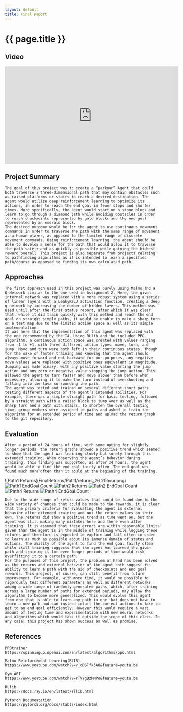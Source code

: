 ```yaml
---
layout: default
title: Final Report
---
```


# {{ page.title }}

## Video 
<iframe width="560" height="315" src="https://www.youtube.com/embed/KvLh1fjiynI" frameborder="0" allow="accelerometer; autoplay; clipboard-write; encrypted-media; gyroscope; picture-in-picture" allowfullscreen></iframe>


## Project Summary
	The goal of this project was to create a “parkour” Agent that could both traverse a three-dimensional path that may contain obstacles such as raised platforms or stairs to reach a desired destination. The agent would utilize deep reinforcement learning to optimize its actions, in order to reach the end goal in fewer steps and shorter times. More specifically, the agent would start on a stone block and learn to go through a diamond path while avoiding obstacles in order to reach checkpoints represented by gold blocks and the end goal represented by an emerald block.
	The desired outcome would be for the agent to use continuous movement commands in order to traverse the path with the same range of movement as a human player, as opposed to the limited range of discrete movement commands. Using reinforcement learning, the agent should be able to develop a sense for the path that would allow it to traverse the path safely and as quickly as possible while gaining the highest reward overall. This project is also separate from projects relating to pathfinding algorithms as it is intended to learn a specified path/course as opposed to finding its own calculated path.

## Approaches
	The first approach used in this project was purely using Malmo and a Q-Network similar to the one used in Assignment 2. Here, the given internal network was replaced with a more robust system using a series of linear layers with a LeakyReLU activation function, creating a deep q network by increasing the number of hidden layers. This method was used until after the first status report, after which it was clear that, while it did train quickly with this method and reach the end goal on straight simple paths, it would be unable to make a sharp turn on a test map due to the limited action space as well as its simple implementation.
	It was here that the implementation of this agent was replaced with the one recommended by the TA. Using RLlib and the included PPO algorithm, a continuous action space was created with values ranging from -1 to +1, with three different action types: move, turn, and jump. Move and turn were both left in their continuous states, though for the sake of faster training and knowing that the agent should always move forward and not backward for our purposes, any negative move values were replaced with positive ones equivalent in magnitude. Jumping was made binary, with any positive value starting the jump action and any zero or negative value stopping the jump action. This allowed the agent to turn faster and move slower than before when necessary, allowing it to make the turn instead of overshooting and falling into the lava surrounding the path.
	The agent was tested and trained on several different short paths testing different aspects of the agent’s intended abilities. For example, there was a simple straight path for basic testing, followed by a straight path with a raised block to jump over as well as the sharp turn and a path with stairs. To shorten the overall testing time, group members were assigned to paths and asked to train the algorithm for an extended period of time and upload the return graph to the git repository.

## Evaluation
	After a period of 24 hours of time, with some opting for slightly longer periods, the return graphs showed a positive trend which seemed to show that the agent was learning slowly but surely through this extended training. When observing the agent’s behavior during training, this finding was supported, as after 24 hours, the agent would be able to find the end goal fairly often. The end goal was found much more often than it could at the beginning of the training.
	
![Path1 Returns](FinalReturns/Path1/returns_26 20hour.png)
![Path1 EndGoal Count](FinalReturns/Path1/returns_endpoints_count.png)
![Path2 Returns](FinalReturns/Path2/returns.png)
![Path2 EndGoal Count](FinalReturns/Path2/returns_path2_endpoint.png)
![Path4 Returns](FinalReturns/Path4/returns.png)
![Path4 EndGoal Count](FinalReturns/Path4/returns_path4_endpoint.png)


	Due to the wide range of return values that could be found due to the wide variety of changes that could be made to the rewards, it is clear that the primary criteria for evaluating the agent is external behavior after extended training and not the return values on their own. The returns did show a positive trend as time went on, but the agent was still making many mistakes here and there even after training. It is assumed that these errors are within reasonable limits given than the agent is in the middle of training while logging these returns and therefore is expected to explore and fail often in order to learn as much as possible about its immense domain of states and actions. The ability of the agent to find the end goal fairly often while still training suggests that the agent has learned the given path and training it for even longer periods of time would risk overfitting it to a certain path.
	For the purposes of this project, the problem at hand has been solved as the returns and external behavior of the agent both suggest its ability to learn a path with the aid of checkpoints and end goal rewards. This project, of course, can still benefit from future improvement. For example, with more time, it would be possible to rigorously test different parameters as well as different networks among a wide range of randomly generated paths, which, after training across a large number of paths for extended periods, may allow the algorithm to become more generalized. This would evolve this agent from one that is able to learn any path to one that does not have to learn a new path and can instead intuit the correct actions to take to get to an end goal efficiently. However this would require a vast amount of testing time and experimentation with new neural networks and algorithms which would take it outside the scope of this class. In any case, this project has shown success as well as promise.

## References
	PPOtrainer
	https://spinningup.openai.com/en/latest/algorithms/ppo.html

	Malmo Reinforcement Learning(RLIB)
	https://www.youtube.com/watch?v=v_cDSTfk5A0&feature=youtu.be

	Gym API
	https://www.youtube.com/watch?v=rTVYgBzMNPo&feature=youtu.be
	
	RLlib
	https://docs.ray.io/en/latest/rllib.html

	Pytorch Documentation
	https://pytorch.org/docs/stable/index.html





